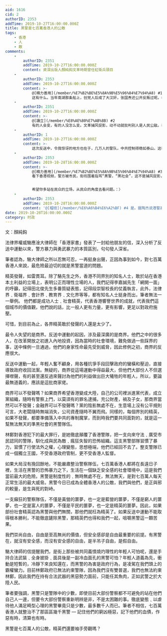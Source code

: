 ```yaml
---
aid: 1616
cid: 2
authorID: 2353
addTime: 2019-10-27T16:00:00.000Z
title: 黑警是七百萬香港人的公敵
tags:
    - 香港
    - 人
    - 敵
comments:
    -
        authorID: 2351
        addTime: 2019-10-27T16:00:00.000Z
        content: 資深出版人顏純鈎文革時期曾任紅衛兵頭目
    -
        authorID: 2353
        addTime: 2019-10-27T16:00:00.000Z
        content: >-
            @[精力善用](/member/%E7%B2%BE%E5%8A%9B%E5%96%84%E7%94%A8) #1
            这有什么。当年南湖那条船上，创党人后成了大汉奸，张国焘还公开反叛过呢。老毛的反黨言论，说出来，你会吓一跳。
    -
        authorID: 2351
        addTime: 2019-10-27T16:00:00.000Z
        content: >-
            @[讀立](/member/%E8%AE%80%E7%AB%8B) #2
            有的人会变，有的人没怎么变。文革捕风捉影，动不动就批判别人是人民公敌。看来这个人没怎么变，大字报还是很会写。
    -
        authorID: 1
        addTime: 2019-10-27T16:00:00.000Z
        content: >-
            这次反送中，令我惊讶的地方也在于，几万人的警队，中共控制得稳如泰山，这种渗透和收买，恐怕不是一朝一夕就能完成的，香港的制度性溃败恐怕已经好久了，只是这次全面暴露。
    -
        authorID: 2353
        addTime: 2019-10-28T16:00:00.000Z
        content: >-
            @[精力善用](/member/%E7%B2%BE%E5%8A%9B%E5%96%84%E7%94%A8) #3
            看下香港视频，警方被市民，街坊围着指骂“黑警，“黑社会”，这不是捕风捉影，而是事实描述。


            希望你多站在民众的立场，从民众的角度去看问题。：〉
    -
        authorID: 2353
        addTime: 2019-10-28T16:00:00.000Z
        content: '@[榴梿](/member/%E6%A6%B4%E6%A2%BF) #4 是。据陶杰说港警高层都进京学习，培训过。'
date: 2019-10-28T16:00:00.000Z
category: 时政
---
```


文：顏純鈎

法律界權威駱應淦大律師在「香港家書」發表了一封給他朋友的信，深入分析了反送中運動以來，警方暴力與勇武暴力的本質區別，句句發人深省。

筆者認為，駱大律師之所以忍無可忍，一再挺身出聲，正因為事到如今，對七百萬香港人來說，最危險最迫切的就是黑警當道的問題。

精英發聲，如雷貫耳。除了駱先生之外，香港不同界別的知名人士，敢於站在香港本土利益的立場上，表明公正而理性立場的人，我們記得李嘉誠先生「網開一面」的呼籲，記得田北俊先生多番質疑表態，記得段崇智校長的仗義執言，此外，法律界﹑衛福界﹑會計界﹑教育界﹑文化界等等，都有知名人士挺身而出，筆者無法一一舉例。 他們都是成功人士﹑社會精英，代表香港響譽世界的成就，代表我們這個城市的價值觀，他們說的話，比一般人更有力量，更有影響，更足以對政府施壓。

可惜，到目前為止，各界精英敢於發聲的人還是太少了。

最令人失望的是商界。反送中運動的起因，涉及最深廣的是商界。他們之中的很多人，在改革開放之初進入內地投資，因為當時的社會環境，難免做過一些踩界的事，送中條例一旦通過，他們的身家性命最先受到威脅，因此修例之初，商界的反應很大。

反送中運動一起，年輕人奮不顧身，用各種抗爭手段回擊政府的蠻橫和壓迫，直接導致政府收回法案。無疑的，商界從這場運動中得益最大，但他們大部份人不但選擇噤聲，有的甚至還反過來聲討為他們的利益做出巨大犧牲的年輕人，所以，要論最無道義的，應該是這批商家佬。

商界可以不發聲嗎？如果商界希望香港變成大陸，自己的公司裡派進黨代表，成立黨組織，隨時有警察上門，以莫須有的罪名逮捕，充公財產，禍及子女，那商界當然可以不發聲；金融界可以不發聲嗎？黨的陰影無處不在，生意場上沒有公平規則可言，大老闆隨時無端消失，公司資產隨時不翼而飛。同樣的，每個界別的精英，如果不發聲，都要準備落入中共的專制魔掌，而到時我們要共同面對的，就是這一幫無法無天的準黑社會的黑警隊伍。

林鄭對香港犯下的最大罪行，是她徹底顛覆了香港警隊，把一支向來守法﹑廣受市民認同的警隊，馴化成與民為敵﹑瘋狂失智的恐怖組織。這支黑警部隊習慣了暴力，習慣了行使法外之權，心理變態，思想極端，他們已經回不去了。整支警隊已成一個獨立王國，不受香港政府管制，更不受香港人監督。

如果大局沒有挽回餘地，不能嚴肅整治警察隊伍，七百萬香港人都將在長遠日子裡，生活在黑警的恐怖暴力之下，生活在一個缺乏安全感的社會環境中，這是我們當前最大的危險。黑警是制度性的﹑無時無處不在，無法無天，是對七百萬人每天正常生活的最大威脅。黑警今日已成為全體香港人的公敵，我們與他們，是正與邪的較量，是生與死的對峙。

一支癲狂的警察隊伍，不僅是黃營的噩夢，也一定是藍營的噩夢，不僅是窮人的噩夢，也一定是富人的噩夢，不僅是平民的噩夢，也一定是精英的噩夢。因此，如果部份社會精英認為黑警與他們無關，那他們就枉為精英了。如果反送中運動不能取得根本勝利，不能徹底鏟除黑警，那精英們也得和我們一起，咀嚼黑警這一顆苦果。

我們崇尚自由，自由是至高無尚的價值，但安全感卻是自由最重要的前提。有黑警在，就沒有安全感，而沒有安全感的自由，是半吊子自由，是假自由。

駱大律師的信提醒我們，是街上那些被共同義憤燒灼理性的年輕人可怕呢，還是手持合法武裝﹑全身披掛﹑面具後是一副冷血面孔的黑警可怕？年輕人道義為先，衝動是短暫的，冷靜下來良知還在，而黑警的為害是政府行為，是凌駕在我們頭上的霸權蠻力。目前林鄭政府已無法約束警隊，因為我們沒有雙普選，我們也無法約束林鄭，因此我們在持有合法武器的黑惡勢力面前，只能任其魚肉，正如武警之於大陸人民。

筆者要強調，黑警只是警隊中的少數，即使目前大部份警察都不可避免的站在他們自己人一邊，但要令大部份警察重新明辨是非，不是太困難的事。徹底變態﹑以虐待他人滿足畸型心理的黑警畢竟只是少數，最多數千人而已。筆者不相信，七百萬香港人就整治不了那區區幾千黑警 — 記住他們的窮凶極惡，記下他們的血債，作惡有時，清算也有時。

黑警是七百萬人的公敵，精英們還要袖手旁觀嗎？
